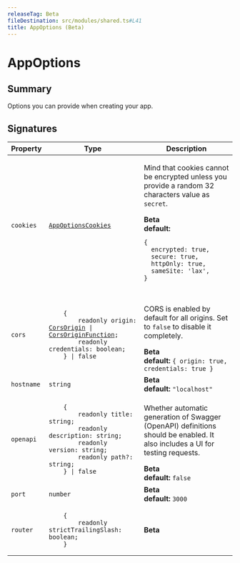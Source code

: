 ```yaml
---
releaseTag: Beta
fileDestination: src/modules/shared.ts#L41
title: AppOptions (Beta)
---
```


# AppOptions

## Summary

Options you can provide when creating your app.

## Signatures

<table><thead><tr><th>Property</th><th>Type</th><th>Description</th></tr></thead><tbody><tr id="cookies"><td><h3 aria-hidden="true" tabindex="-1" hidden>cookies</h3><pre class="language-ts"><code>cookies</code></pre></td><td><pre class="language-ts"><code><a href="AppOptionsCookies.md">AppOptionsCookies</a></code></pre></td><td><div><p>Mind that cookies cannot be encrypted unless you provide a random 32 characters value as <code>secret</code>.  </p></div><div><strong>Beta</strong></div><div><strong>default: </strong>
 
<pre><code class="language-ts">{
  encrypted: true,
  secure: true,
  httpOnly: true,
  sameSite: 'lax',
}

</code></pre>

 </div></td></tr><tr id="cors"><td><h3 aria-hidden="true" tabindex="-1" hidden>cors</h3><pre class="language-ts"><code>cors</code></pre></td><td><pre class="language-ts"><code>    &#123;
        readonly origin: <a href="CorsOrigin.md">CorsOrigin</a> &#124; <a href="CorsOriginFunction.md">CorsOriginFunction</a>;
        readonly credentials: boolean;
    &#125; &#124; false</code></pre></td><td><div><p>CORS is enabled by default for all origins. Set to <code>false</code> to disable it completely.  </p></div><div><strong>Beta</strong></div><div><strong>default: </strong>
<code>{ origin: true, credentials: true }</code></div></td></tr><tr id="hostname"><td><h3 aria-hidden="true" tabindex="-1" hidden>hostname</h3><pre class="language-ts"><code>hostname</code></pre></td><td><pre class="language-ts"><code>string</code></pre></td><td><div><strong>Beta</strong></div><div><strong>default: </strong>
<code>"localhost"</code></div></td></tr><tr id="openapi"><td><h3 aria-hidden="true" tabindex="-1" hidden>openapi</h3><pre class="language-ts"><code>openapi</code></pre></td><td><pre class="language-ts"><code>    &#123;
        readonly title: string;
        readonly description: string;
        readonly version: string;
        readonly path?: string;
    &#125; &#124; false</code></pre></td><td><div><p>Whether automatic generation of Swagger (OpenAPI) definitions should be enabled. It also includes a UI for testing requests.  </p></div><div><strong>Beta</strong></div><div><strong>default: </strong>
<code>false</code></div></td></tr><tr id="port"><td><h3 aria-hidden="true" tabindex="-1" hidden>port</h3><pre class="language-ts"><code>port</code></pre></td><td><pre class="language-ts"><code>number</code></pre></td><td><div><strong>Beta</strong></div><div><strong>default: </strong>
<code>3000</code></div></td></tr><tr id="router"><td><h3 aria-hidden="true" tabindex="-1" hidden>router</h3><pre class="language-ts"><code>router</code></pre></td><td><pre class="language-ts"><code>    &#123;
        readonly strictTrailingSlash: boolean;
    &#125;</code></pre></td><td><div><strong>Beta</strong></div></td></tr></tbody></table>
